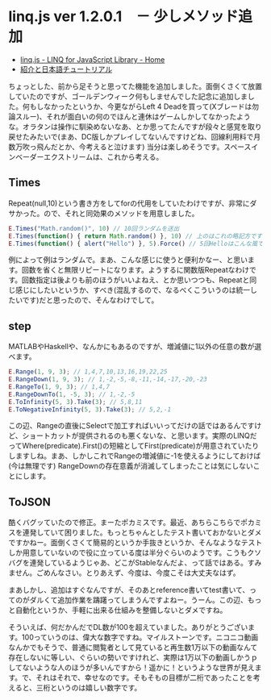 # linq.js ver 1.2.0.1　－ 少しメソッド追加

* [linq.js - LINQ for JavaScript Library - Home](http://linqjs.codeplex.com/)
* [紹介と日本語チュートリアル](http://neue.cc/2009/04/04_145.html "neue cc - linq.js - JavaScript用LINQライブラリ")

ちょっとした、前から足そうと思ってた機能を追加しました。面倒くさくて放置していたのですが、ゴールデンウィーク何もしませんでした記念に追加しました。何もしなかったというか、今更ながらLeft 4 Deadを買って(Xブレードは勿論スルー)、それが面白いの何のでほんと連休はゲームしかしてなかったような。オラタンは操作に馴染めないなあ、とか思ってたんですが段々と感覚を取り戻せたみたいで(まあ、DC版しかプレイしてないんですけどね、回線利用料で月数万吹っ飛んだとか、今考えると泣けます) 当分は楽しめそうです。スペースインベーダーエクストリームは、これから考える。

Times
---
Repeat(null,10)という書き方をしてforの代用をしていたわけですが、非常にダサかった。ので、それと同効果のメソッドを用意しました。

```javascript
E.Times("Math.random()", 10) // 10回ランダムを送出
E.Times(function() { return Math.random() }, 10) // 上のはこれの略記方です
E.Times(function() { alert("Hello") }, 5).Force() // 5回Helloはこんな風で、Rubyっぽく？
```

例によって例はランダムで。まあ、こんな感じに使うと便利かなー、と思います。回数を省くと無限リピートになります。ようするに関数版Repeatなわけです。回数指定は後よりも前のほうがいいよねえ、とか思いつつも、Repeatと同じ感じにしたいというか、すべき(混乱するので、なるべくこういうのは統一したいです)だと思ったので、そんなわけでして。

step
---
MATLABやHaskellや、なんかにもあるのですが、増減値に1以外の任意の数が選べます。

```javascript
E.Range(1, 9, 3); // 1,4,7,10,13,16,19,22,25
E.RangeDown(1, 9, 3); // 1,-2,-5,-8,-11,-14,-17,-20,-23
E.RangeTo(1, 9, 3); // 1,4,7
E.RangeDownTo(1, -5, 3); // 1,-2,-5
E.ToInfinity(5, 3).Take(3); // 5,8,11
E.ToNegativeInfinity(5, 3).Take(3); // 5,2,-1
```

この辺、Rangeの直後にSelectで加工すればいいってだけの話ではあるんですけど、ショートカットが提供されるのも悪くないな、と思います。実際のLINQだってWhere(predicate).First()の短縮としてFirst(predicate)が用意されていたりしますしね。まあ、しかしこれでRangeの増減値に-1を使えるようにしておけば(今は無理です) RangeDownの存在意義が消滅してしまったことは気にしないことにします。

ToJSON
---
酷くバグッていたので修正。まーたポカミスです。最近、あちらこちらでポカミスを連発していて困りました。もっとちゃんとしたテスト書いておかないとダメですかねー。面倒くさくて簡易的というか手抜きというか、そんなようなテストしか用意していないので役に立っている度は半分ぐらいのようです。こうもクソバグを連発しているようじゃあ、どこがStableなんだよ、って話ではある。すみません。ごめんなさい。とりあえず、今度は、今度こそは大丈夫なはず。

まあしかし、追加はすぐなんですが、そのあとreference書いてtest書いて、ってのがダルくて追加作業を躊躇ってしまうんですよねー。うーん。この辺、もっと自動化というか、手軽に出来る仕組みを整備しないとダメですね。

そういえば、何だかんだでDL数が100を超えていました。ありがとうございます。100っていうのは、偉大な数字ですね。マイルストーンです。ニコニコ動画なんかでもそうで、普通に閲覧者として見ていると再生数1万以下の動画なんて存在しないに等しい、ぐらいの勢いですけれど、実際は1万以下の動画しかうｐしてないような人のほうが多いんですから！遥かに！というような世界が見えます。で、それはそれで、幸せなのです。そもそもの目標が二桁であったことを考えると、三桁というのは嬉しい数字です。